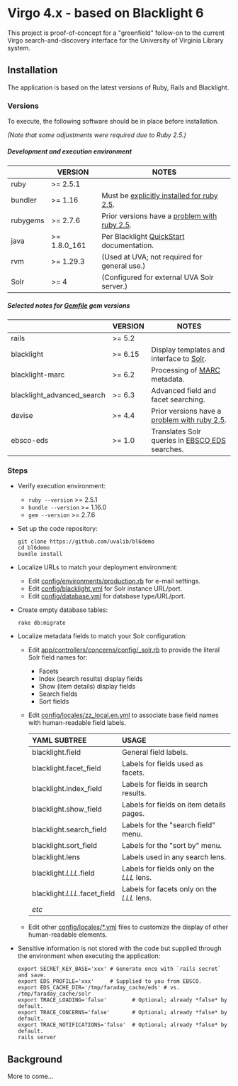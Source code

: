 # Virgo 4.x - based on Blacklight 6

This project is proof-of-concept for a "greenfield" follow-on to the current
Virgo search-and-discovery interface for the University of Virginia Library
system.

## Installation

The application is based on the latest versions of Ruby, Rails and Blacklight.

### Versions

To execute, the following software should be in place before installation.

_(Note that some adjustments were required due to Ruby 2.5.)_

##### Development and execution environment

|            | VERSION       | NOTES
|------------|---------------|-------------------------------------------------
| ruby       | \>= 2.5.1     |
| bundler    | \>= 1.16      | Must be [explicitly installed for ruby 2.5][1].
| rubygems   | \>= 2.7.6     | Prior versions have a [problem with ruby 2.5][2].
| java       | \>= 1.8.0_161 | Per Blacklight [QuickStart] documentation.
| rvm        | \>= 1.29.3    | (Used at UVA; not required for general use.)
| Solr       | \>= 4         | (Configured for external UVA Solr server.)

##### Selected notes for [Gemfile] gem versions

|                            | VERSION  | NOTES
|----------------------------|----------|--------------------------------------
| rails                      | \>= 5.2  |
| blacklight                 | \>= 6.15 | Display templates and interface to [Solr].
| blacklight-marc            | \>= 6.2  | Processing of [MARC] metadata.
| blacklight_advanced_search | \>= 6.3  | Advanced field and facet searching.
| devise                     | \>= 4.4  | Prior versions have a [problem with ruby 2.5][3].
| ebsco-eds                  | \>= 1.0  | Translates Solr queries in [EBSCO EDS] searches.

### Steps

* Verify execution environment:

  * `ruby --version` \>= 2.5.1
  * `bundle --version` \>= 1.16.0
  * `gem --version` \>= 2.7.6

* Set up the code repository:

  ```shell
  git clone https://github.com/uvalib/bl6demo
  cd bl6demo
  bundle install
  ```

* Localize URLs to match your deployment environment:

  * Edit [config/environments/production.rb][env_prod] for e-mail settings.
  * Edit [config/blacklight.yml][solr_yml] for Solr instance URL/port.
  * Edit [config/database.yml][db_yml] for database type/URL/port.

* Create empty database tables:

  ```shell
  rake db:migrate
  ```

* Localize metadata fields to match your Solr configuration:

  * Edit [app/controllers/concerns/config/_solr.rb][config_solr] to provide the
    literal Solr field names for:
    - Facets
    - Index (search results) display fields
    - Show (item details) display fields
    - Search fields
    - Sort fields
    
  * Edit [config/locales/zz_local.en.yml][i18n_fields] to associate base field
    names with human-readable field labels.
    >
    | YAML SUBTREE                  | USAGE
    |:------------------------------|:-----------------------------------------
    | blacklight.field              | General field labels.
    | blacklight.facet_field        | Labels for fields used as facets.
    | blacklight.index_field        | Labels for fields in search results.
    | blacklight.show_field         | Labels for fields on item details pages.
    | blacklight.search_field       | Labels for the "search field" menu.
    | blacklight.sort_field         | Labels for the "sort by" menu.
    | blacklight.lens               | Labels used in any search lens.
    | blacklight.*LLL*.field        | Labels for fields only on the *LLL* lens.
    | blacklight.*LLL*.facet_field  | Labels for facets only on the *LLL* lens.
    | *etc*                         |

  * Edit other [config/locales/*.yml](config/locales) files to customize the
    display of other human-readable elements.
    
* Sensitive information is not stored with the code but supplied through the
  environment when executing the application:

  ```shell
  export SECRET_KEY_BASE='xxx' # Generate once with `rails secret` and save.
  export EDS_PROFILE='xxx'     # Supplied to you from EBSCO.
  export EDS_CACHE_DIR='/tmp/faraday_cache/eds' # vs. /tmp/faraday_cache/solr
  export TRACE_LOADING='false'        # Optional; already *false* by default.
  export TRACE_CONCERNS='false'       # Optional; already *false* by default.
  export TRACE_NOTIFICATIONS='false'  # Optional; already *false* by default.
  rails server
  ```

## Background

More to come...

<!---------------------------------------------------------------------------->
<!-- Notes:
<!---------------------------------------------------------------------------->
[1]: https://github.com/ruby/ruby/commit/7825e8363d4b2ccad8e2d3f5eeba9e26f6656911
[2]: https://stackoverflow.com/questions/19061774/cannot-load-such-file-bundler-setup-loaderror
[3]: https://github.com/plataformatec/devise/issues/4736

<!---------------------------------------------------------------------------->
<!-- File and directory references:
REF ---------- LINK ---------------------------- TOOLTIP --------------------->
[Gemfile]:     Gemfile
[env_prod]:    config/environments/production.rb
[env_dev]:     config/environments/development.rb
[env_test]:    config/environments/test.rb
[solr_yml]:    config/blacklight.yml
[db_yml]:      config/database.yml
[config_solr]: app/controllers/concerns/config/_solr.rb
[i18n_fields]: config/locales/zz_local.en.yml

<!---------------------------------------------------------------------------->
<!-- Other link references:
REF ---------- LINK ---------------------------- TOOLTIP --------------------->
[version_url]: https://github.com/uvalib/bl6demo
[Quickstart]:  https://github.com/projectblacklight/blacklight/wiki/Quickstart
[Solr]:        http://lucene.apache.org/solr/
[MARC]:        https://www.loc.gov/marc/
[EBSCO EDS]:   https://www.ebscohost.com/discovery/api

<!-- vi: set filetype=markdown: set wrap: -->
